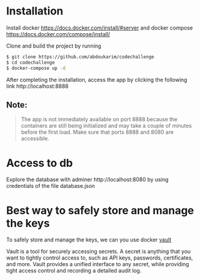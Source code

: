 # Installation
Install docker https://docs.docker.com/install/#server and docker compose https://docs.docker.com/compose/install/

Clone and build the project by running
```bash
$ git clone https://github.com/abdoukarim/codechallenge
$ cd codechallenge
$ docker-compose up -d
```

After completing the installation, access the app by clicking the following link http://localhost:8888

## Note:
> The app is not immediately available on port 8888 because the containers 
> are still being initialized and may take a couple of minutes before the first load.
> Make sure that ports 8888 and 8080 are accessible.

# Access to db
Explore the database with adminer http://localhost:8080 by using credentials of the file database.json

# Best way to safely store and manage the keys
To safely store and manage the keys, we can you use docker [vault](https://hub.docker.com/_/vault/)

Vault is a tool for securely accessing secrets. A secret is anything that you want to tightly control access to, such as API keys, passwords, certificates, and more. 
Vault provides a unified interface to any secret, while providing tight access control and recording a detailed audit log.
